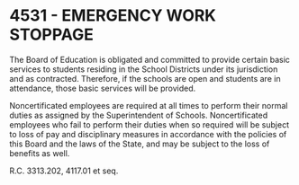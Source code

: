 4531 - EMERGENCY WORK STOPPAGE
==============================

The Board of Education is obligated and committed to provide certain
basic services to students residing in the School Districts under its
jurisdiction and as contracted. Therefore, if the schools are open and
students are in attendance, those basic services will be provided.

Noncertificated employees are required at all times to perform their
normal duties as assigned by the Superintendent of Schools.
Noncertificated employees who fail to perform their duties when so
required will be subject to loss of pay and disciplinary measures in
accordance with the policies of this Board and the laws of the State,
and may be subject to the loss of benefits as well.

R.C. 3313.202, 4117.01 et seq.
